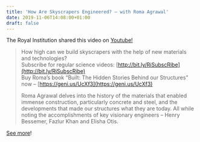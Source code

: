 ```yaml
---
title: 'How Are Skyscrapers Engineered? – with Roma Agrawal'
date: 2019-11-06T14:08:00+01:00
draft: false
---
```


  
The Royal Institution shared this video on [Youtube!](https://www.youtube.com/watch?v=CeuwNLFd3Wk)

> How high can we build skyscrapers with the help of new materials and technologies?  
> Subscribe for regular science videos: [http://bit.ly/RiSubscRibe](http://bit.ly/RiSubscRibe)  
> Buy Roma’s book “Built: The Hidden Stories Behind our Structures” now – [https://geni.us/UcXf3](https://geni.us/UcXf3)
> 
> Roma Agrawal delves into the history of the materials that enabled immense construction, particularly concrete and steel, and the developments that made our structures what they are today. All while noting the accomplishments of key visionary engineers – Henry Bessemer, Fazlur Khan and Elisha Otis.

[See more](https://www.youtube.com/watch?v=CeuwNLFd3Wk)!